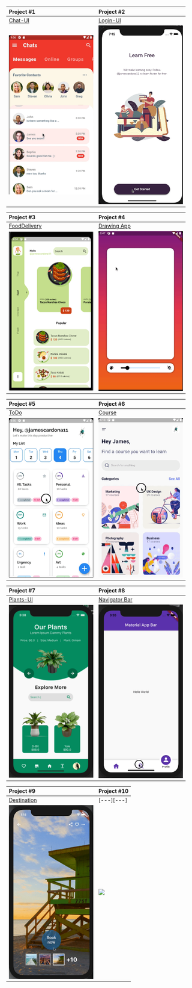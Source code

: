 | Project #1                                                   | Project #2                                                  |
| :----------------------------------------------------------- | :---------------------------------------------------------- |
| [Chat-UI][chat-ui]                                           | [Login-UI][login-ui]                                        |
| <img src="chat_ui_flutter/preview/preview.gif" width="225"/> | <img src="login_animated_app/gif/preview.gif" width="225"/> |

| Project #3                                                     | Project #4                                                       |
| :------------------------------------------------------------- | :--------------------------------------------------------------- |
| [FoodDelivery][fooddelivery]                                   | [Drawing App][drawing-app]                                       |
| <img src="food_delivery_app/preview/preview.png" width="225"/> | <img src="custom_painting_app/preview/preview.gif" width="225"/> |

| Project #5                                               | Project #6                                                 |
| :------------------------------------------------------- | :--------------------------------------------------------- |
| [ToDo][todo]                                             | [Course][course-app]                                       |
| <img src="todo_app_rp/preview/preview.gif" width="225"/> | <img src="course_ui_app/preview/preview.gif" width="225"/> |

| Project #7                                                  | Project #8                                                         |
| :---------------------------------------------------------- | :----------------------------------------------------------------- |
| [Plants-UI][plants]                                         | [Navigator Bar][navigator]                                         |
| <img src="plants_project/preview/preview.gif" width="225"/> | <img src="simple_navigation_bar/preview/preview.gif" width="225"/> |

| Project #9                                                | Project #10                                                    |
| :-------------------------------------------------------- | :------------------------------------------------------------- |
| [Destination][navigator]                                  | [---][---]                                                     |
| <img src="destination_view_app/preview.gif" width="225"/> | <img src="simple_navigation_bar/preview/preview" width="225"/> |

[//]: #Projects
[chat-ui]: https://github.com/jamescardona11/flutter_ui_challenges/tree/master/chat_ui_flutter
[login-ui]: https://github.com/jamescardona11/flutter_ui_challenges/tree/master/login_animated_app
[fooddelivery]: https://github.com/jamescardona11/flutter_ui_challenges/tree/master/food_delivery_app
[drawing-app]: https://github.com/jamescardona11/flutter_ui_challenges/tree/master/custom_painting_app
[todo]: https://github.com/jamescardona11/flutter_ui_challenges/tree/master/todo_app_rp
[course-app]: https://github.com/jamescardona11/flutter_ui_challenges/tree/master/course_ui_app
[plants]: https://github.com/jamescardona11/flutter_ui_challenges/tree/master/plants_project
[navigator]: https://github.com/jamescardona11/flutter_ui_challenges/tree/master/destination_view_app
